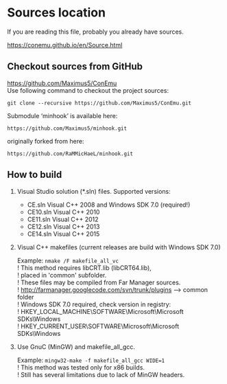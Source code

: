 # Sources location

If you are reading this file, probably you already have sources.

https://conemu.github.io/en/Source.html


## Checkout sources from GitHub

https://github.com/Maximus5/ConEmu  
Use following command to checkout the project sources:

    git clone --recursive https://github.com/Maximus5/ConEmu.git

Submodule ‘minhook’ is available here:
  
    https://github.com/Maximus5/minhook.git

originally forked from here:
  
    https://github.com/RaMMicHaeL/minhook.git


## How to build

1. Visual Studio solution (*.sln) files. Supported versions:

   * CE.sln    Visual C++ 2008 and Windows SDK 7.0 (required!)  
   * CE10.sln  Visual C++ 2010  
   * CE11.sln  Visual C++ 2012  
   * CE12.sln  Visual C++ 2013  
   * CE14.sln  Visual C++ 2015  

2. Visual C++ makefiles (current releases are build with Windows SDK 7.0)

   Example: `nmake /F makefile_all_vc`  
   ! This method requires libCRT.lib (libCRT64.lib),  
   ! placed in 'common' subfolder.  
   ! These files may be compiled from Far Manager sources.  
   ! http://farmanager.googlecode.com/svn/trunk/plugins  -->  common folder  
   ! Windows SDK 7.0 required, check version in registry:  
   ! HKEY_LOCAL_MACHINE\SOFTWARE\Microsoft\Microsoft SDKs\Windows  
   ! HKEY_CURRENT_USER\SOFTWARE\Microsoft\Microsoft SDKs\Windows
        
3. Use GnuC (MinGW) and makefile_all_gcc.

   Example: `mingw32-make -f makefile_all_gcc WIDE=1`  
   ! This method was tested only for x86 builds.  
   ! Still has several limitations due to lack of MinGW headers.
